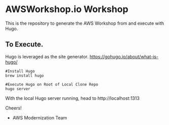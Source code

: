 
# AWSWorkshop.io Workshop

This is the repository to generate the AWS Workshop from and execute with Hugo.

## To Execute.
Hugo is leveraged as the site generator. https://gohugo.io/about/what-is-hugo/

```
#Install Hugo
brew install hugo

#Execute Hugo on Root of Local Clone Repo
hugo server
```

With the local Hugo server running, head to http://localhost:1313

Cheers!

- AWS Modernization Team

